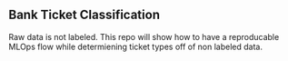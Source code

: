 ## Bank Ticket Classification

Raw data is not labeled. This repo will show how to have a reproducable MLOps flow while determiening ticket types off of non labeled data.